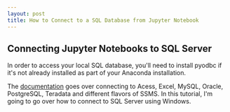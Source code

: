 ```yaml
---
layout: post
title: How to Connect to a SQL Database from Jupyter Notebook
---
```


## Connecting Jupyter Notebooks to SQL Server

In order to access your local SQL database, you'll need to install pyodbc if it's not already installed as part of your Anaconda installation. 

The [documentation](https://github.com/mkleehammer/pyodbc/wiki) goes over connecting to Acess, Excel, MySQL, Oracle, PostgreSQL, Teradata and different flavors of SSMS. In this tutorial, I'm going to go over how to connect to SQL Server using Windows. 
